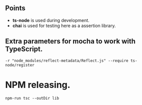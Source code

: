 ## Points
* **ts-node** is used during development.
* **chai** is used for testing here as a assertion library.

## Extra parameters for mocha to work with TypeScript.
```
-r "node_modules/reflect-metadata/Reflect.js" --require ts-node/register
```

# NPM releasing.
```
npm-run tsc --outDir lib
